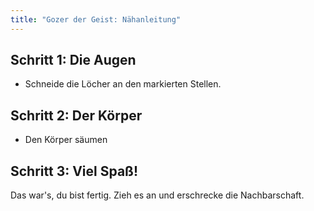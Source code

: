 ```yaml
---
title: "Gozer der Geist: Nähanleitung"
---
```


## Schritt 1: Die Augen

- Schneide die Löcher an den markierten Stellen.

## Schritt 2: Der Körper

- Den Körper säumen

## Schritt 3: Viel Spaß!

Das war's, du bist fertig. Zieh es an und erschrecke die Nachbarschaft.
